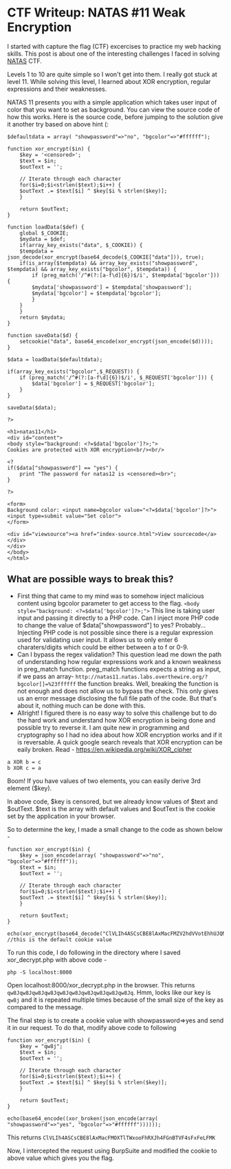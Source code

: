 # CTF Writeup: NATAS #11 Weak Encryption

I started with capture the flag (CTF) excercises to practice my web hacking skills. This post is about one of the interesting challenges I faced in solving [NATAS](https://overthewire.org/wargames/natas/) CTF.

Levels 1 to 10 are quite simple so I won't get into them. I really got stuck at level 11. While solving this level, I learned about XOR encryption, regular expressions and their weaknesses.

NATAS 11 presents you with a simple application which takes user input of color that you want to set as background. You can view the source code of how this works. Here is the source code, before jumping to the solution give it another try based on above hint (:

```
$defaultdata = array( "showpassword"=>"no", "bgcolor"=>"#ffffff");

function xor_encrypt($in) {
    $key = '<censored>';
    $text = $in;
    $outText = '';

    // Iterate through each character
    for($i=0;$i<strlen($text);$i++) {
    $outText .= $text[$i] ^ $key[$i % strlen($key)];
    }

    return $outText;
}

function loadData($def) {
    global $_COOKIE;
    $mydata = $def;
    if(array_key_exists("data", $_COOKIE)) {
    $tempdata = json_decode(xor_encrypt(base64_decode($_COOKIE["data"])), true);
    if(is_array($tempdata) && array_key_exists("showpassword", $tempdata) && array_key_exists("bgcolor", $tempdata)) {
        if (preg_match('/^#(?:[a-f\d]{6})$/i', $tempdata['bgcolor'])) {
        $mydata['showpassword'] = $tempdata['showpassword'];
        $mydata['bgcolor'] = $tempdata['bgcolor'];
        }
    }
    }
    return $mydata;
}

function saveData($d) {
    setcookie("data", base64_encode(xor_encrypt(json_encode($d))));
}

$data = loadData($defaultdata);

if(array_key_exists("bgcolor",$_REQUEST)) {
    if (preg_match('/^#(?:[a-f\d]{6})$/i', $_REQUEST['bgcolor'])) {
        $data['bgcolor'] = $_REQUEST['bgcolor'];
    }
}

saveData($data);

?>

<h1>natas11</h1>
<div id="content">
<body style="background: <?=$data['bgcolor']?>;">
Cookies are protected with XOR encryption<br/><br/>

<?
if($data["showpassword"] == "yes") {
    print "The password for natas12 is <censored><br>";
}

?>

<form>
Background color: <input name=bgcolor value="<?=$data['bgcolor']?>">
<input type=submit value="Set color">
</form>

<div id="viewsource"><a href="index-source.html">View sourcecode</a></div>
</div>
</body>
</html>

```

## What are possible ways to break this?

* First thing that came to my mind was to somehow inject malicious content using bgcolor parameter to get access to the flag.  ```<body style="background: <?=$data['bgcolor']?>;">``` This line is taking user input and passing it directly to a PHP code. Can I inject more PHP code to change the value of $data["showpassword"] to yes? Probably...
Injecting PHP code is not possible since there is a regular expression used for validating user input. It allows us to only enter 6 charaters/digits which could be either between a to f or 0-9.
* Can I bypass the regex validation? 
This question lead me down the path of understanding how regular expressions work and a known weakness in preg_match function. preg_match functions expects a string as input, if we pass an array- ```http://natas11.natas.labs.overthewire.org/?bgcolor[]=%23ffffff``` the function breaks. Well, breaking the function is not enough and does not allow us to bypass the check. This only gives us an error message disclosing the full file path of the code. But that's about it, nothing much can be done with this.
* Allright! I figured there is no easy way to solve this challenge but to do the hard work and understand how XOR encryption is being done and possible try to reverse it. I am quite new in programming and cryptography so I had no idea about how XOR encryption works and if it is reversable. A quick google search reveals that XOR encryption can be eaily broken. Read - https://en.wikipedia.org/wiki/XOR_cipher

```
a XOR b = c
b XOR c = a
```

Boom! If you have values of two elements, you can easily derive 3rd element ($key).

In above code, $key is censored, but we already know values of $text and $outText. $text is the array with default values and $outText is the cookie set by the application in your browser.

So to determine the key, I made a small change to the code as shown below -

```
function xor_encrypt($in) {
    $key = json_encode(array( "showpassword"=>"no", "bgcolor"=>"#ffffff"));
    $text = $in;
    $outText = '';

    // Iterate through each character
    for($i=0;$i<strlen($text);$i++) {
    $outText .= $text[$i] ^ $key[$i % strlen($key)];
    }

    return $outText;
}

echo(xor_encrypt(base64_decode("ClVLIh4ASCsCBE8lAxMacFMZV2hdVVotEhhUJQNVAmhSEV4sFxFeaAw="))); //this is the default cookie value

```
To run this code, I do following in the directory where I saved xor_decrypt.php with above code -
```
php -S localhost:8000 
```
Open localhost:8000/xor_decrypt.php in the browser. This returns ```qw8Jqw8Jqw8Jqw8Jqw8Jqw8Jqw8Jqw8Jqw8Jqw8Jq```. Hmm, looks like our key is ```qw8j``` and it is repeated multiple times because of the small size of the key as compared to the message.

The final step is to create a cookie value with showpassword=>yes and send it in our request. To do that, modify above code to following

```
function xor_encrypt($in) {
    $key = "qw8j";
    $text = $in;
    $outText = '';

    // Iterate through each character
    for($i=0;$i<strlen($text);$i++) {
    $outText .= $text[$i] ^ $key[$i % strlen($key)];
    }

    return $outText;
}

echo(base64_encode((xor_broken(json_encode(array( "showpassword"=>"yes", "bgcolor"=>"#ffffff"))))));
```
This returns ```ClVLIh4ASCsCBE8lAxMacFMOXTlTWxooFhRXJh4FGnBTVF4sFxFeLFMK```

Now, I intercepted the request using BurpSuite and modified the cookie to above value which gives you the flag.
